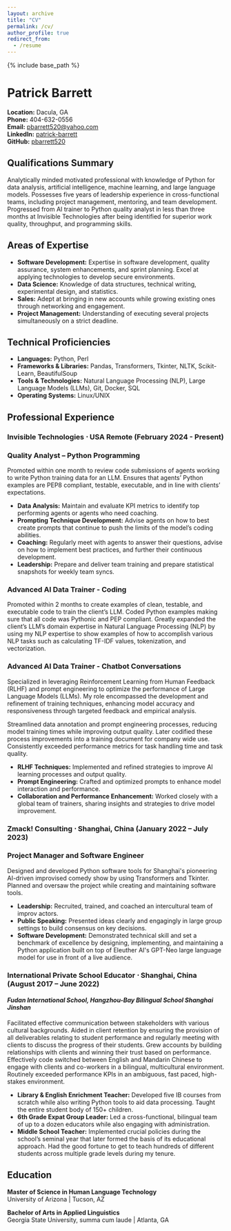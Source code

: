 ```yaml
---
layout: archive
title: "CV"
permalink: /cv/
author_profile: true
redirect_from:
  - /resume
---
```


{% include base_path %}

# Patrick Barrett

**Location:** Dacula, GA  
**Phone:** 404-632-0556  
**Email:** [pbarrett520@yahoo.com](mailto:pbarrett520@yahoo.com)  
**LinkedIn:** [patrick-barrett](https://www.linkedin.com/in/patrick-barrett-94775023a/)  
**GitHub:** [pbarrett520](https://github.com/pbarrett520)

## Qualifications Summary
Analytically minded motivated professional with knowledge of Python for data analysis, artificial intelligence, machine learning, and large language models. Possesses five years of leadership experience in cross-functional teams, including project management, mentoring, and team development. Progressed from AI trainer to Python quality analyst in less than three months at Invisible Technologies after being identified for superior work quality, throughput, and programming skills.

## Areas of Expertise
- **Software Development:** Expertise in software development, quality assurance, system enhancements, and sprint planning. Excel at applying technologies to develop secure environments.
- **Data Science:** Knowledge of data structures, technical writing, experimental design, and statistics.
- **Sales:** Adept at bringing in new accounts while growing existing ones through networking and engagement.
- **Project Management:** Understanding of executing several projects simultaneously on a strict deadline.

## Technical Proficiencies
- **Languages:** Python, Perl
- **Frameworks & Libraries:** Pandas, Transformers, Tkinter, NLTK, Scikit-Learn, BeautifulSoup
- **Tools & Technologies:** Natural Language Processing (NLP), Large Language Models (LLMs), Git, Docker, SQL
- **Operating Systems:** Linux/UNIX

## Professional Experience

### Invisible Technologies ⋅ USA Remote (February 2024 - Present)
### Quality Analyst – Python Programming
Promoted within one month to review code submissions of agents working to write Python training data for an LLM. Ensures that agents’ Python examples are PEP8 compliant, testable, executable, and in line with clients’ expectations.
- **Data Analysis:** Maintain and evaluate KPI metrics to identify top performing agents or agents who need coaching.
- **Prompting Technique Development:** Advise agents on how to best create prompts that continue to push the limits of the model’s coding abilities.
- **Coaching:** Regularly meet with agents to answer their questions, advise on how to implement best practices, and further their continuous development.
- **Leadership:** Prepare and deliver team training and prepare statistical snapshots for weekly team syncs.

### Advanced AI Data Trainer - Coding
Promoted within 2 months to create examples of clean, testable, and executable code to train the client’s LLM. Coded Python examples making sure that all code was Pythonic and PEP compliant. Greatly expanded the client’s LLM’s domain expertise in Natural Language Processing (NLP) by using my NLP expertise to show examples of how to accomplish various NLP tasks such as calculating TF-IDF values, tokenization, and vectorization.

### Advanced AI Data Trainer - Chatbot Conversations
Specialized in leveraging Reinforcement Learning from Human Feedback (RLHF) and prompt engineering to optimize the performance of Large Language Models (LLMs). My role encompassed the development and refinement of training techniques, enhancing model accuracy and responsiveness through targeted feedback and empirical analysis.

Streamlined data annotation and prompt engineering processes, reducing model training times while improving output quality. Later codified these process improvements into a training document for company wide use. Consistently exceeded performance metrics for task handling time and task quality.

- **RLHF Techniques:** Implemented and refined strategies to improve AI learning processes and output quality.
- **Prompt Engineering:** Crafted and optimized prompts to enhance model interaction and performance.
- **Collaboration and Performance Enhancement:** Worked closely with a global team of trainers, sharing insights and strategies to drive model improvement.

### Zmack! Consulting ⋅ Shanghai, China (January 2022 – July 2023)
### Project Manager and Software Engineer
Designed and developed Python software tools for Shanghai's pioneering AI-driven improvised comedy show by using Transformers and Tkinter. Planned and oversaw the project while creating and maintaining software tools.
- **Leadership:** Recruited, trained, and coached an intercultural team of improv actors.
- **Public Speaking:** Presented ideas clearly and engagingly in large group settings to build consensus on key decisions.
- **Software Development:** Demonstrated technical skill and set a benchmark of excellence by designing, implementing, and maintaining a Python application built on top of Eleuther AI's GPT-Neo large language model for use in front of a live audience.

### International Private School Educator ⋅ Shanghai, China (August 2017 – June 2022)
#### *Fudan International School, Hangzhou-Bay Bilingual School Shanghai Jinshan*
Facilitated effective communication between stakeholders with various cultural backgrounds. Aided in client retention by ensuring the provision of all deliverables relating to student performance and regularly meeting with clients to discuss the progress of their students. Grew accounts by building relationships with clients and winning their trust based on performance. Effectively code switched between English and Mandarin Chinese to engage with clients and co-workers in a bilingual, multicultural environment. Routinely exceeded performance KPIs in an ambiguous, fast paced, high-stakes environment.
- **Library & English Enrichment Teacher:** Developed five IB courses from scratch while also writing Python tools to aid data processing. Taught the entire student body of 150+ children.
- **6th Grade Expat Group Leader:** Led a cross-functional, bilingual team of up to a dozen educators while also engaging with administration.
- **Middle School Teacher:** Implemented crucial policies during the school’s seminal year that later formed the basis of its educational approach. Had the good fortune to get to teach hundreds of different students across multiple grade levels during my tenure.

## Education

**Master of Science in Human Language Technology**  
University of Arizona | Tucson, AZ

**Bachelor of Arts in Applied Linguistics**  
Georgia State University, summa cum laude | Atlanta, GA
